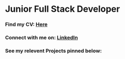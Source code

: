 # Junior Full Stack Developer
### Find my CV: [Here](https://github.com/gjstirling/CV/blob/master/README.md)<br>
### Connect with me on: [LinkedIn](https://www.linkedin.com/in/graemejstirling/)

### See my relevent Projects pinned below:  

